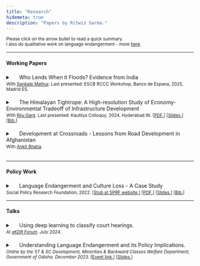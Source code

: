 ```yaml
---
title: "Research"
hidemeta: true
description: "Papers by Ritwiz Sarma."
---
```


<small>Please click on the arrow bullet to read a quick summary.<br>I also do qualitative work on language endangerment - more [here](/language-work).</small>

---

#### Working Papers

<details class="details-reset border rounded-2">
  <summary class="px-3 py-2 border-bottom">
    <svg aria-hidden="true" viewBox="0 0 16 16" version="1.1" data-view-component="true" height="16" width="16" class="octicon octicon-device-camera-video">
    <path fill-rule="evenodd" d="..."></path>
</svg>
    <span aria-label="Summary" class="m-1">
      Who Lends When it Floods? Evidence from India <br><small> With <a href="https://www.sankalpmathur.com/" target="_blank">Sankalp Mathur</a>. Last presented: ESCB RCCC Workshop, Banco de Espana, 2025, Madrid ES. </small>
    </span>
    <span class="dropdown-caret"></span>
  </summary>
<small> </small>
</details><br>

<details class="details-reset border rounded-2">
  <summary class="px-3 py-2 border-bottom">
    <svg aria-hidden="true" viewBox="0 0 16 16" version="1.1" data-view-component="true" height="16" width="16" class="octicon octicon-device-camera-video">
    <path fill-rule="evenodd" d="..."></path>
</svg>
    <span aria-label="Summary" class="m-1">
      The Himalayan Tightrope: A High-resolution Study of Economy-Environmental Tradeoff of Infrastructure Development <br><small> With <a href="https://www.linkedin.com/in/riju-garg/" target="_blank">Riju Garg</a>. Last presented: Kautilya Colloquy, 2024, Hyderabad IN. [<a href="/papers/Tradeoff_TIES25.pdf">PDF.</a>] [<a href="../files/Presentation_Kautilya.pdf">Slides.</a>] [<a href="/refs/Tradeoff_Kautilya24.bib">Bib.</a>]</small>
    </span>
    <span class="dropdown-caret"></span>
  </summary>
<small> <small> This paper uses modern high-resolution data on growth and environmental degradation to analyze the trade-offs between economic development and ecological conservation amidst infrastructure development in the northern Himalayan region. We use novel satellite-based data sources to capture highly localized effects of development and attempt to investigate the micro-level tradeoffs currently being made in building infrastructure in sensitive biomes. </small> </small>
</details><br>


<!-- <details class="details-reset border rounded-2">
  <summary class="px-3 py-2 border-bottom">
    <svg aria-hidden="true" viewBox="0 0 16 16" version="1.1" data-view-component="true" height="16" width="16" class="octicon octicon-device-camera-video">
    <path fill-rule="evenodd" d="..."></path>
</svg>
    <span aria-label="Summary" class="m-1">
      Guns, Gems, and Glory: How Conflict and Mineral Resources Shape Trade Patterns <br><small> With Dillies Justine and Mohamed Asif. [<a href="/files/Paper_TradeConf.pdf">Full paper.</a>] [<a href="/files/refs/Paper_TradeConf.bib">BibTeX cite.</a>] </small>
    </span>
    <span class="dropdown-caret"></span>
  </summary>
<small> Analyzing data from 116 countries (2006–2014) using a structural gravity model, we find that conflict reduces overall trade—particularly in mineral-rich countries—while increasing arms imports in the same settings. Natural resources, rather than insulating economies, may finance militarization—highlighting a trade-off with serious policy implications. </small>
</details><br> -->


<!--  -->

<!-- <details class="details-reset border rounded-2">
  <summary class="px-3 py-2 border-bottom">
    <svg aria-hidden="true" viewBox="0 0 16 16" version="1.1" data-view-component="true" height="16" width="16" class="octicon octicon-device-camera-video">
    <path fill-rule="evenodd" d="..."></path>
</svg>
    <span aria-label="Summary" class="m-1">
      It Starts at Home: Community Involvement for Language Rejuvenation in Northeast India <small> Kautilya Colloquy, Kautilya School of Public Policy, 2024. [<a href="/files/Paper_Kautilya.pdf">Full paper.</a>] [<a href="/files/refs/Paper_Kautilya.bib">BibTeX cite.</a>] </small>
    </span>
    <span class="dropdown-caret"></span>
  </summary>
<small> This paper attempts to quantitatively analyse the broad trends of language shift in the Northeast through Census and Linguistic Survey data and trace its ground-level effects through a case study of Tai Khamti, an endangered language spoken in Arunachal Pradesh. </small>
</details><br> -->


<details class="details-reset border rounded-2">
  <summary class="px-3 py-2 border-bottom">
    <svg aria-hidden="true" viewBox="0 0 16 16" version="1.1" data-view-component="true" height="16" width="16" class="octicon octicon-device-camera-video">
    <path fill-rule="evenodd" d="..."></path>
</svg>
    <span aria-label="Summary" class="m-1">
      Development at Crossroads - Lessons from Road Development in Afghanistan <br><small> With <a href="https://ankytbhatya.github.io/">Ankit Bhatia</a>.
    </span>
    <span class="dropdown-caret"></span>
  </summary>
<small> Transport infrastructure assumed a strategic priority only next to defense and military expenditure in the Afghan reconstruction project post the collapse of the Taliban regime in 2001. This paper explores the political economy challenges of aid-funded development in fragile settings. We identify poor contracting mechanisms, the nexus among insurgents and middlemen, and weak state capacity as three primary political economy factors causing the collapse of strategic road infrastructure in Afghanistan.</small> </small>
</details><br>

---

#### Policy Work

<details class="details-reset border rounded-2">
  <summary class="px-3 py-2 border-bottom">
    <svg aria-hidden="true" viewBox="0 0 16 16" version="1.1" data-view-component="true" height="16" width="16" class="octicon octicon-device-camera-video">
    <path fill-rule="evenodd" d="..."></path>
</svg>
    <span aria-label="Summary" class="m-1">
      Language Endangerment and Culture Loss - A Case Study <br><small> Social Policy Research Foundation, 2022. [<a href="https://sprf.in/language-endangerment-and-culture-loss-tai-khamti/">Stub at SPRF website.</a>] [<a href="https://sprf.in/wp-content/uploads/2022/10/Case-Study-of-Tai-Khamti-2.pdf">PDF.</a>] [<a href="../talks/Presentation_Kautilya.pdf">Slides.</a>] [<a href="/refs/SPRF_paper.bib">Bib.</a>] </small>
    </span>
    <span class="dropdown-caret"></span>
  </summary>
<small> <i> This study attempts to analyse the cultural impact of language loss in Tai Khamti speakers, an endangered language community native to North-Eastern India. Primary data is collected to assess cultural markers relating to linguistic maintenance, indigenous knowledge and documentation, linguistic cultural markers, and narrative forms. The analysis of this data provides insight into culture loss through linguistic endangerment in North-Eastern India and the broader intersection of language and culture. </i> </small>
</details>

---

#### Talks

<details class="details-reset border rounded-2">
  <summary class="px-3 py-2 border-bottom">
    <svg aria-hidden="true" viewBox="0 0 16 16" version="1.1" data-view-component="true" height="16" width="16" class="octicon octicon-device-camera-video">
    <path fill-rule="evenodd" d="..."></path>
</svg>
    <span aria-label="Summary" class="m-1">
      Using deep learning to classify court hearings. <br> <small> At <i><a href="https://xkdr.org">xKDR Forum</a>. July 2024</i>.
    </span>
    <span class="dropdown-caret"></span>
  </summary>
<small>A large proportion of hearings in the Indian court system are <a href="https://blog.theleapjournal.org/2023/12/how-substantial-are-non-substantive.html#gsc.tab=0">non-substantive</a>, in that they do not yield progress in the case. In the era of digitized court data, researchers now have access to millions of court orders, the text of which allows them to understand whether a particular hearing was substantive or otherwise. I provide a study of different AI/ML methods for text classification at scale, involving shallow and deep learning methods as well as a cost comparison to LLMs. I find that labelling data has decreasing marginal returns, allowing for deep learning to theoretically be more efficient than LLMs for judicial data.</small>
</details></small><br>

<details class="details-reset border rounded-2">
  <summary class="px-3 py-2 border-bottom">
    <svg aria-hidden="true" viewBox="0 0 16 16" version="1.1" data-view-component="true" height="16" width="16" class="octicon octicon-device-camera-video">
    <path fill-rule="evenodd" d="..."></path>
</svg>
    <span aria-label="Summary" class="m-1">
      Understanding Language Endangerment and its Policy Implications. <br> <small> <i>Online by the ST & SC Development, Minorities & Backward Classes Welfare Department, Government of Odisha. December 2023.</i> [<a href="https://www.linkedin.com/posts/purbapath-id_join-us-tomorrow-for-our-conversation-with-activity-7145734183364026368-fekS">Event link.</a>] [<a href="../talks/GovtOdisha_Presentation.pdf">Slides.</a>]
    </span>
    <span class="dropdown-caret"></span>
  </summary>
<small> This presentation was delivered to the Department of SC/ST Welfare at the Government of Odisha. It is intended for a generalist audience curious about the linguistic diversity and richness of India, and interested in the challenges and opportunities for language maintenance and revitalization. It is also a useful resource for policymakers, educators, researchers, and activists who are involved or interested in language planning and development. </small> </small>
</details><br>
